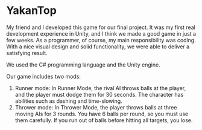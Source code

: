 # YakanTop
My friend and I developed this game for our final project. It was my first real development experience in Unity, and I think we made a good game in just a few weeks.
As a programmer, of course, my main responsibility was coding. With a nice visual design and solid functionality, we were able to deliver a satisfying result.

We used the C# programming language and the Unity engine.

Our game includes two mods:
1. Runner mode:
   In Runner Mode, the rival AI throws balls at the player, and the player must dodge them for 30 seconds. The character has abilities such as dashing and time-slowing.
2. Thrower mode:
    In Thrower Mode, the player throws balls at three moving AIs for 3 rounds. You have 6 balls per round, so you must use them carefully. If you run out of balls before hitting all targets, you lose.

